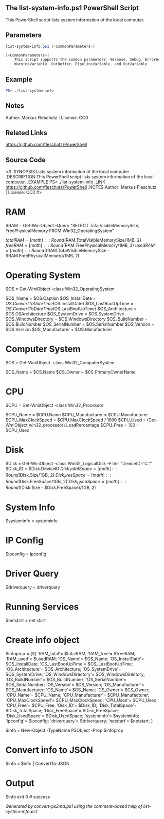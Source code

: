 ## The list-system-info.ps1 PowerShell Script

This PowerShell script lists system information of the local computer.

## Parameters
```powershell
list-system-info.ps1 [<CommonParameters>]

[<CommonParameters>]
    This script supports the common parameters: Verbose, Debug, ErrorAction, ErrorVariable, WarningAction, 
    WarningVariable, OutBuffer, PipelineVariable, and OutVariable.
```

## Example
```powershell
PS> ./list-system-info

```

## Notes
Author: Markus Fleschutz | License: CC0

## Related Links
https://github.com/fleschutz/PowerShell

## Source Code
<#
.SYNOPSIS
	Lists system information of the local computer
.DESCRIPTION
	This PowerShell script lists system information of the local computer.
.EXAMPLE
	PS> ./list-system-info
.LINK
	https://github.com/fleschutz/PowerShell
.NOTES
	Author: Markus Fleschutz | License: CC0
#>

# RAM
$RAM = Get-WmiObject -Query "SELECT TotalVisibleMemorySize, FreePhysicalMemory FROM Win32_OperatingSystem"

$totalRAM = [math]::Round($RAM.TotalVisibleMemorySize/1MB, 2)
$freeRAM = [math]::Round($RAM.FreePhysicalMemory/1MB, 2)
$usedRAM = [math]::Round(($RAM.TotalVisibleMemorySize - $RAM.FreePhysicalMemory)/1MB, 2)

# Operating System
$OS = Get-WmiObject -class Win32_OperatingSystem

$OS_Name = $OS.Caption
$OS_InstallDate = $OS.ConvertToDateTime($OS.InstallDate)
$OS_LastBootUpTime = $OS.ConvertToDateTime($OS.LastBootUpTime)
$OS_Architecture = $OS.OSArchitecture
$OS_SystemDrive = $OS.SystemDrive
$OS_WindowsDirectory = $OS.WindowsDirectory
$OS_BuildNumber = $OS.BuildNumber
$OS_SerialNumber = $OS.SerialNumber
$OS_Version = $OS.Version
$OS_Manufacturer = $OS.Manufacturer

# Computer System
$CS = Get-WmiObject -class Win32_ComputerSystem

$CS_Name = $CS.Name
$CS_Owner = $CS.PrimaryOwnerName

# CPU
$CPU = Get-WmiObject -class Win32_Processor

$CPU_Name = $CPU.Name
$CPU_Manufacturer = $CPU.Manufacturer
$CPU_MaxClockSpeed = $CPU.MaxClockSpeed / 1000
$CPU_Used = (Get-WmiObject win32_processor).LoadPercentage
$CPU_Free = 100 - $CPU_Used

# Disk
$Disk = Get-WmiObject -class Win32_LogicalDisk -Filter "DeviceID='C:'"
$Disk_ID = $Disk.DeviceID
$Disk_TotalSpace = [math]::Round($Disk.Size/1GB, 2)
$Disk_FreeSpace = [math]::Round($Disk.FreeSpace/1GB, 2)
$Disk_UsedSpace = [math]::Round(($Disk.Size - $Disk.FreeSpace)/1GB, 2)

# System Info
$systeminfo = systeminfo

# IP Config
$ipconfig = ipconfig

# Driver Query
$driverquery = driverquery

# Running Services
$netstart = net start

# Create info object
$infoprop = @{
    'RAM_total'= $totalRAM;
    'RAM_free'= $freeRAM;
    'RAM_used'= $usedRAM;
    'OS_Name'= $OS_Name;
    'OS_InstallDate'= $OS_InstallDate;
    'OS_LastBootUpTime'= $OS_LastBootUpTime;
    'OS_Architecture'= $OS_Architecture;
    'OS_SystemDrive'= $OS_SystemDrive;
    'OS_WindowsDirectory'= $OS_WindowsDirectory;
    'OS_BuildNumber'= $OS_BuildNumber;
    'OS_SerialNumber'= $OS_SerialNumber;
    'OS_Version'= $OS_Version;
    'OS_Manufacturer'= $OS_Manufacturer;
    'CS_Name'= $CS_Name;
    'CS_Owner'= $CS_Owner;
    'CPU_Name'= $CPU_Name;
    'CPU_Manufacturer'= $CPU_Manufacturer;
    'CPU_MaxClockSpeed'= $CPU_MaxClockSpeed;
    'CPU_Used'= $CPU_Used;
    'CPU_Free'= $CPU_Free;
    'Disk_ID'= $Disk_ID;
    'Disk_TotalSpace'= $Disk_TotalSpace;
    'Disk_FreeSpace'= $Disk_FreeSpace;
    'Disk_UsedSpace'= $Disk_UsedSpace;
    'systeminfo'= $systeminfo;
    'ipconfig'= $ipconfig;
    'driverquery'= $driverquery;
    'netstart'= $netstart;
}

$info = New-Object -TypeName PSObject -Prop $infoprop

# Convert info to JSON
$info = $info | ConvertTo-JSON

# Output 
$info
exit 0 # success

*Generated by convert-ps2md.ps1 using the comment-based help of list-system-info.ps1*
